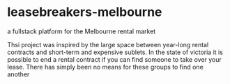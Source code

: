# leasebreakers-melbourne
a fullstack platform for the Melbourne rental market


Thsi project was inspired by the large space between year-long rental contracts and short-term and expensive sublets. In the state of victoria it is possible to end a rental contract if you can find someone to take over your lease. There has simply been no means for these groups to find one another
